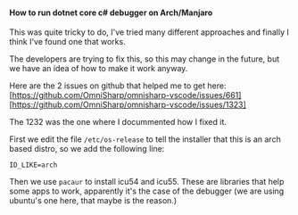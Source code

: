 #### How to run dotnet core c# debugger on Arch/Manjaro

This was quite tricky to do, I've tried many different approaches and finally I think I've found one that works.

The developers are trying to fix this, so this may change in the future, but we have an idea of how to make it work anyway.

Here are the 2 issues on github that helped me to get here:
[https://github.com/OmniSharp/omnisharp-vscode/issues/661]
[https://github.com/OmniSharp/omnisharp-vscode/issues/1323]

The 1232 was the one where I docummented how I fixed it.

First we edit the file `/etc/os-release` to tell the installer that this is an arch based distro, so we add the following line:

```
ID_LIKE=arch
```

Then we use `pacaur` to install icu54 and icu55.
These are libraries that help some apps to work, apparently it's the case of the debugger (we are using ubuntu's one here, that maybe is the reason.)